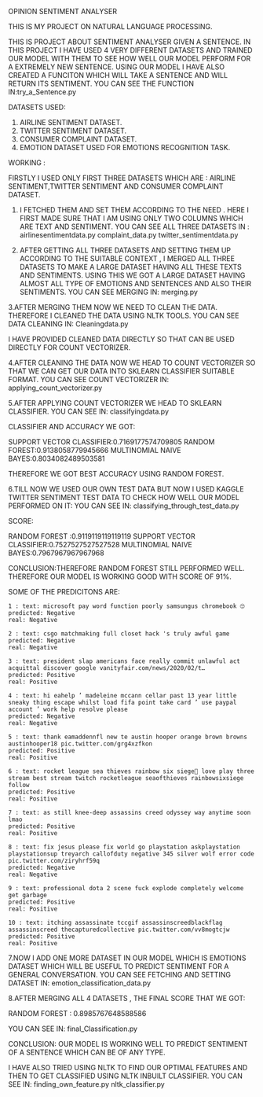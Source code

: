 OPINION SENTIMENT ANALYSER

THIS IS MY PROJECT ON NATURAL LANGUAGE PROCESSING. 

THIS IS PROJECT ABOUT SENTIMENT ANALYSER GIVEN A SENTENCE. 
IN THIS PROJECT I HAVE USED 4 VERY DIFFERENT DATASETS AND TRAINED OUR MODEL WITH THEM TO SEE HOW WELL OUR MODEL PERFORM FOR A EXTREMELY NEW SENTENCE. 
USING OUR MODEL I HAVE ALSO CREATED A FUNCITON WHICH WILL TAKE A SENTENCE AND WILL RETURN ITS SENTIMENT.
YOU CAN SEE THE FUNCTION IN:try_a_Sentence.py


DATASETS USED:
1. AIRLINE SENTIMENT DATASET.
2. TWITTER SENTIMENT DATASET.
3. CONSUMER COMPLAINT DATASET.
4. EMOTION DATASET USED FOR EMOTIONS RECOGNITION TASK.

WORKING :

FIRSTLY I USED ONLY FIRST THREE DATASETS WHICH ARE : AIRLINE SENTIMENT,TWITTER SENTIMENT AND CONSUMER COMPLAINT DATASET.

1. I FETCHED THEM AND SET THEM ACCORDING TO THE NEED . HERE I FIRST MADE SURE THAT I AM USING ONLY TWO COLUMNS WHICH ARE TEXT AND SENTIMENT. 
YOU CAN SEE ALL THREE DATASETS IN :
airlinesentimentdata.py 
complaint_data.py
twitter_sentimentdata.py 

2. AFTER GETTING ALL THREE DATASETS AND SETTING THEM UP ACCORDING TO THE SUITABLE CONTEXT , I MERGED ALL THREE DATASETS TO MAKE A LARGE DATASET HAVING ALL THESE TEXTS AND SENTIMENTS. USING THIS WE GOT A LARGE DATASET HAVING ALMOST ALL TYPE OF EMOTIONS AND SENTENCES AND ALSO THEIR SENTIMENTS.
YOU CAN SEE MERGING IN:
merging.py

3.AFTER MERGING THEM NOW WE NEED TO CLEAN THE DATA. THEREFORE I CLEANED THE DATA USING NLTK TOOLS. 
YOU CAN SEE DATA CLEANING IN:
Cleaningdata.py

I HAVE PROVIDED CLEANED DATA DIRECTLY SO THAT CAN BE USED DIRECTLY FOR COUNT VECTORIZER.

4.AFTER CLEANING THE DATA NOW WE HEAD TO COUNT VECTORIZER SO THAT WE CAN GET OUR DATA INTO SKLEARN CLASSIFIER SUITABLE FORMAT. 
YOU CAN SEE COUNT VECTORIZER IN:
applying_count_vectorizer.py

5.AFTER APPLYING COUNT VECTORIZER WE HEAD TO SKLEARN CLASSIFIER.
YOU CAN SEE IN:
classifyingdata.py

CLASSIFIER AND ACCURACY WE GOT:

SUPPORT VECTOR CLASSIFIER:0.7169177574709805
RANDOM FOREST:0.9138058779945666
MULTINOMIAL NAIVE BAYES:0.8034082489503581

THEREFORE WE GOT BEST ACCURACY USING RANDOM FOREST.

6.TILL NOW WE USED OUR OWN TEST DATA BUT NOW I USED KAGGLE TWITTER SENTIMENT TEST DATA TO CHECK HOW WELL OUR MODEL PERFORMED ON IT:
YOU CAN SEE IN:
classifying_through_test_data.py

SCORE:

RANDOM FOREST :0.9119119119119119
SUPPORT VECTOR CLASSIFIER:0.7527527527527528
MULTINOMIAL NAIVE BAYES:0.7967967967967968 

CONCLUSION:THEREFORE RANDOM FOREST STILL PERFORMED WELL. THEREFORE OUR MODEL IS WORKING GOOD WITH SCORE OF 91%.

SOME OF THE PREDICITONS ARE:

    1 : text: microsoft pay word function poorly samsungus chromebook 🙄
    predicted: Negative
    real: Negative
 
    2 : text: csgo matchmaking full closet hack 's truly awful game
    predicted: Negative
    real: Negative
 
    3 : text: president slap americans face really commit unlawful act acquittal discover google vanityfair.com/news/2020/02/t…
    predicted: Positive
    real: Positive
    
    4 : text: hi eahelp ’ madeleine mccann cellar past 13 year little sneaky thing escape whilst load fifa point take card ’ use paypal account ’ work help resolve please
    predicted: Negative
    real: Negative
    
    5 : text: thank eamaddennfl new te austin hooper orange brown browns austinhooper18 pic.twitter.com/grg4xzfkon
    predicted: Positive
    real: Positive
    
    6 : text: rocket league sea thieves rainbow six siege🤔 love play three stream best stream twitch rocketleague seaofthieves rainbowsixsiege follow
    predicted: Positive
    real: Positive
    
    7 : text: as still knee-deep assassins creed odyssey way anytime soon lmao
    predicted: Positive
    real: Positive
    
    8 : text: fix jesus please fix world go playstation askplaystation playstationsup treyarch callofduty negative 345 silver wolf error code pic.twitter.com/ziryhrf59q
    predicted: Negative
    real: Negative
    
    9 : text: professional dota 2 scene fuck explode completely welcome get garbage
    predicted: Positive
    real: Positive
    
    10 : text: itching assassinate tccgif assassinscreedblackflag assassinscreed thecapturedcollective pic.twitter.com/vv8mogtcjw
    predicted: Positive
    real: Positive
    
7.NOW I ADD ONE MORE DATASET IN OUR MODEL WHICH IS EMOTIONS DATASET WHICH WILL BE USEFUL TO PREDICT SENTIMENT FOR A GENERAL CONVERSATION. 
YOU CAN SEE FETCHING AND SETTING DATASET IN:
emotion_classification_data.py

8.AFTER MERGING ALL 4 DATASETS , THE FINAL SCORE THAT WE GOT:

RANDOM FOREST : 0.8985767648588586

YOU CAN SEE IN:
final_Classification.py

CONCLUSION: OUR MODEL IS WORKING  WELL TO PREDICT SENTIMENT OF A SENTENCE WHICH CAN BE OF ANY TYPE.

I HAVE ALSO TRIED USING NLTK TO FIND OUR OPTIMAL FEATURES AND THEN TO GET CLASSIFIED USING NLTK INBUILT CLASSIFIER.
YOU CAN SEE IN:
finding_own_feature.py 
nltk_classifier.py



